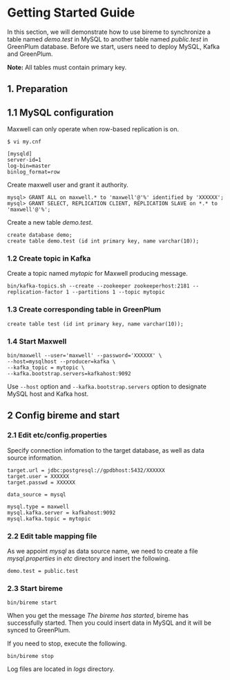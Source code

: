 # Getting Started Guide

In this section, we will demonstrate how to use bireme to synchronize a table named *demo.test* in MySQL to another table named *public.test* in GreenPlum database. Before we start, users need to deploy MySQL, Kafka and GreenPlum.

**Note:** All tables must contain primary key.

## 1. Preparation

## 1.1 MySQL configuration

Maxwell can only operate when row-based replication is on.

```
$ vi my.cnf

[mysqld]
server-id=1
log-bin=master
binlog_format=row
```

Create maxwell user and grant it authority.

```
mysql> GRANT ALL on maxwell.* to 'maxwell'@'%' identified by 'XXXXXX';
mysql> GRANT SELECT, REPLICATION CLIENT, REPLICATION SLAVE on *.* to 'maxwell'@'%';

```

Create a new table *demo.test*.

```
create database demo;
create table demo.test (id int primary key, name varchar(10));
``` 

### 1.2 Create topic in Kafka

Create a topic named *mytopic* for Maxwell producing message.

```
bin/kafka-topics.sh --create --zookeeper zookeeperhost:2181 --replication-factor 1 --partitions 1 --topic mytopic
```

### 1.3 Create corresponding table in GreenPlum

```
create table test (id int primary key, name varchar(10));
```

### 1.4 Start Maxwell

```
bin/maxwell --user='maxwell' --password='XXXXXX' \
--host=mysqlhost --producer=kafka \
--kafka_topic = mytopic \
--kafka.bootstrap.servers=kafkahost:9092
```

Use `--host` option and `--kafka.bootstrap.servers` option to designate MySQL host and Kafka host.

## 2 Config bireme and start

### 2.1 Edit etc/config.properties

Specify connection infomation to the target database, as well as data source information.

```
target.url = jdbc:postgresql://gpdbhost:5432/XXXXXX
target.user = XXXXXX
target.passwd = XXXXXX

data_source = mysql

mysql.type = maxwell
mysql.kafka.server = kafkahost:9092
mysql.kafka.topic = mytopic
```

### 2.2 Edit table mapping file

As we appoint *mysql* as data source name, we need to create a file *mysql.properties* in *etc* directory and insert the following.

```
demo.test = public.test
```

### 2.3 Start bireme

```
bin/bireme start
```

When you get the message *The bireme has started*, bireme has successfully started. Then you could insert data in MySQL and it will be synced to GreenPlum.

If you need to stop, execute the following.

```
bin/bireme stop
```

Log files are located in *logs* directory.



